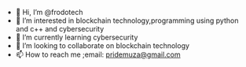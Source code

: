 - 👋 Hi, I’m @frodotech
- 👀 I’m interested in blockchain technology,programming using python and c++  and cybersecurity
- 🌱 I’m currently learning cybersecurity
- 💞️ I’m looking to collaborate on blockchain technology
- 📫 How to reach me ;email: pridemuza@gmail.com

<!---
frodotech/frodotech is a ✨ special ✨ repository because its `README.md` (this file) appears on your GitHub profile.
You can click the Preview link to take a look at your changes.
--->
